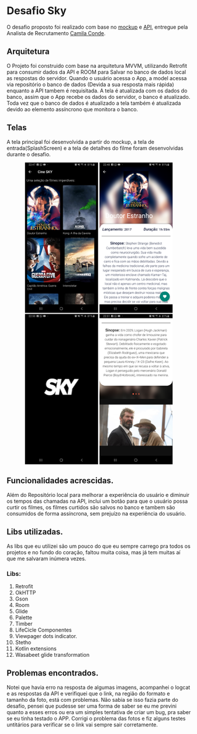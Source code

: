 # Desafio Sky

O desafio proposto foi realizado com base no [mockup](www.google.com) e [API](http://www.google.com), entregue pela Analista de Recrutamento [Camila Conde](camila.conde@techmahindra.com).

## Arquitetura

O Projeto foi construido com base na arquitetura MVVM, utilizando Retrofit para consumir dados da API e ROOM para Salvar no banco de dados local as respostas do servidor.
Quando o usuário acessa o App, a model acessa via repositório o banco de dados (Devida a sua resposta mais rápida) enquanto a API tambem é requisitada. A tela é atualizada com os dados do banco, assim que o App recebe os dados do servidor, o banco é atualizado. Toda vez que o banco de dados é atualizado a tela também é atualizada devido ao elemento assíncrono que monitora o banco.

## Telas

A tela principal foi desenvolvida a partir do mockup, a tela de entrada(SplashScreen) e a tela de detalhes do filme foram desenvolvidas durante o desafio.

<p align="center"> 
<img src="https://github.com/danieloliveira138/CineSky/blob/master/device-2019-09-22-224720.png" width="200">
<img src="https://github.com/danieloliveira138/CineSky/blob/master/device-2019-09-22-224859.png" width="200">
<img src="https://github.com/danieloliveira138/CineSky/blob/master/device-2019-09-22-225040.png" width="200">
<img src="https://github.com/danieloliveira138/CineSky/blob/master/device-2019-09-22-225147.png" width="200">
</p>

## Funcionalidades acrescidas.

Além do Repositório local para melhorar a experiência do usuário e diminuir os tempos das chamadas na API, inclui um botão para que o usuário possa curtir os filmes, os filmes curtidos são salvos no banco e tambem são consumidos de forma assíncrona, sem prejuízo na experiência do usuário.

## Libs utilizadas.

As libs que eu utilizei são um pouco do que eu sempre carrego pra todos os projetos e no fundo do coração, faltou muita coisa, mas já tem muitas aí que me salvaram inúmera vezes.
### Libs:
1. Retrofit
2. OkHTTP
3. Gson
4. Room
5. Glide
6. Palette
7. Timber
8. LifeCicle Componentes
9. Viewpager dots indicator.
10. Stetho
11. Kotlin extensions
12. Wasabeet glide transformation

## Problemas encontrados.
Notei que havia erro na resposta de algumas imagens, acompanhei o logcat e as respostas da API e verifiquei que o link, na região do formato e tamanho da foto, está com problemas. Não sabia se isso fazia parte do desafio, pensei que pudesse ser uma forma de saber se eu me previni quanto a esses erros ou era um simples tentativa de criar um bug, pra saber se eu tinha testado o APP.
Corrigi o problema das fotos e fiz alguns testes untitários para verificar se o link vai sempre sair corretamente.
